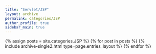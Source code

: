 ```yaml
---
title: "Servlet/JSP"
layout: archive
permalink: categories/JSP
author_profile: true
sidebar_main: true
---
```


{% assign posts = site.categories.JSP %}
{% for post in posts %} {% include archive-single2.html type=page.entries_layout %} {% endfor %}
